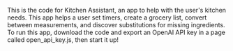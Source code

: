 This is the code for Kitchen Assistant, an app to help with the user's kitchen needs.
This app helps a user set timers, create a grocery list, convert between measurements, and discover substitutions for missing ingredients.
To run this app, download the code and export an OpenAI API key in a page called open_api_key.js, then start it up!
